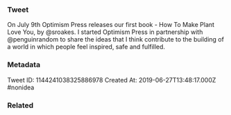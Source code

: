 ### Tweet
On July 9th Optimism Press releases our first book - How To Make Plant Love You, by @sroakes. I started Optimism Press in partnership with @penguinrandom to share the ideas that I think contribute to the building of a world in which people feel inspired, safe and fulfilled.

### Metadata
Tweet ID: 1144241038325886978
Created At: 2019-06-27T13:48:17.000Z
#nonidea

### Related

